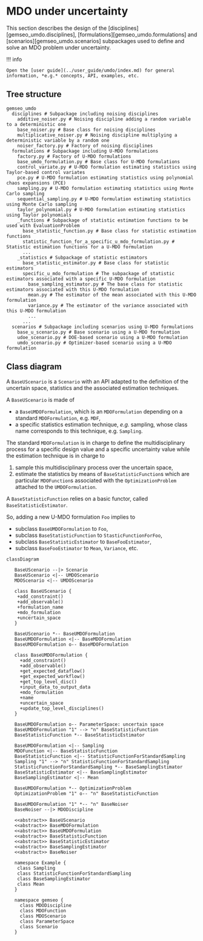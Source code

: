 <!--
Copyright 2021 IRT Saint Exupéry, https://www.irt-saintexupery.com

This work is licensed under the Creative Commons Attribution-ShareAlike 4.0
International License. To view a copy of this license, visit
http://creativecommons.org/licenses/by-sa/4.0/ or send a letter to Creative
Commons, PO Box 1866, Mountain View, CA 94042, USA.
-->
# MDO under uncertainty

This section describes the design of
the [disciplines][gemseo_umdo.disciplines],
[formulations][gemseo_umdo.formulations]
and [scenarios][gemseo_umdo.scenarios]
subpackages
used to define and solve an MDO problem under uncertainty.

!!! info

    Open the [user guide](../user_guide/umdo/index.md) for general information, *e.g.* concepts, API, examples, etc.

## Tree structure

```tree
gemseo_umdo
  disciplines # Subpackage including noising disciplines
    additive_noiser.py # Noising discipline adding a random variable to a deterministic one
    base_noiser.py # Base class for noising disciplines
    multiplicative_noiser.py # Noising discipline multiplying a deterministic variable by a random one
    noiser_factory.py # Factory of noising disciplines
  formulations # Subpackage including U-MDO formulations
    factory.py # Factory of U-MDO formulations
    base_umdo_formulation.py # Base class for U-MDO formulations
    control_variate.py # U-MDO formulation estimating statistics using Taylor-based control variates
    pce.py # U-MDO formulation estimating statistics using polynomial chaos expansions (PCE)
    sampling.py # U-MDO formulation estimating statistics using Monte Carlo sampling
    sequential_sampling.py # U-MDO formulation estimating statistics using Monte Carlo sampling
    taylor_polynomial.py # U-MDO formulation estimating statistics using Taylor polynomials
    _functions # Subpackage of statistic estimation functions to be used with EvaluationProblem
      base_statistic_function.py # Base class for statistic estimation functions
      statistic_function_for_a_specific_u_mdo_formulation.py # Statistic estimation functions for a U-MDO formulation
      ...
    _statistics # Subpackage of statistic estimators
      base_statistic_estimator.py # Base class for statistic estimators
      specific_u_mdo_formulation # The subpackage of statistic estimators associated with a specific U-MDO formulation
        base_sampling_estimator.py # The base class for statistic estimators associated with this U-MDO formulation
        mean.py # The estimator of the mean associated with this U-MDO formulation
        variance.py # The estimator of the variance associated with this U-MDO formulation
        ...
      ...
  scenarios # Subpackage including scenarios using U-MDO formulations
    base_u_scenario.py # Base scenario using a U-MDO formulation
    udoe_scenario.py # DOE-based scenario using a U-MDO formulation
    umdo_scenario.py # Optimizer-based scenario using a U-MDO formulation
```

## Class diagram

A `BaseUScenario` is a `Scenario`
with an API adapted to the definition of the uncertain space, statistics and the associated estimation techniques.

A `BaseUScenario` is made of

- a `BaseUMDOFormulation`, which is an `MDOFormulation` depending on a standard `MDOFormulation`, e.g. `MDF`,
- a specific statistics estimation technique,
  *e.g.* sampling,
  whose class name corresponds to this technique,
  e.g. `Sampling`.

The standard `MDOFormulation` is in charge to define the multidisciplinary process
for a specific design value and a specific uncertainty value
while the estimation technique is in charge to

1. sample this multidisciplinary process over the uncertain space,
2. estimate the statistics by means of `BaseStatisticFunction`s
   which are particular `MDOFunction`s
   associated with the `OptimizationProblem` attached to the `UMDOFormulation`.

A `BaseStatisticFunction` relies on a basic functor, called `BaseStatisticEstimator`.

So,
adding a new U-MDO formulation `Foo` implies to

- subclass `BaseUMDOFormulation` to `Foo`,
- subclass `BaseStatisticFunction` to `StasticFunctionForFoo`,
- subclass `BaseStatisticEstimator` to `BaseFooEstimator`,
- subclass `BaseFooEstimator` to `Mean`, `Variance`, etc.

``` mermaid
classDiagram

   BaseUScenario --|> Scenario
   BaseUScenario <|-- UMDOScenario
   MDOScenario <|-- UMDOScenario

   class BaseUScenario {
    +add_constraint()
    +add_observable()
    +formulation_name
    +mdo_formulation
    +uncertain_space
   }

   BaseUScenario *-- BaseUMDOFormulation
   BaseUMDOFormulation <|-- BaseMDOFormulation
   BaseUMDOFormulation o-- BaseMDOFormulation

   class BaseUMDOFormulation {
     +add_constraint()
     +add_observable()
     +get_expected_dataflow()
     +get_expected_workflow()
     +get_top_level_disc()
     +input_data_to_output_data
     +mdo_formulation
     +name
     +uncertain_space
     +update_top_level_disciplines()
   }

   BaseUMDOFormulation o-- ParameterSpace: uncertain space
   BaseUMDOFormulation "1" --> "n" BaseStatisticFunction
   BaseStatisticFunction *-- BaseStatisticEstimator

   BaseUMDOFormulation <|-- Sampling
   MDOFunction <|-- BaseStatisticFunction
   BaseStatisticFunction <|-- StatisticFunctionForStandardSampling
   Sampling "1" --> "n" StatisticFunctionForStandardSampling
   StatisticFunctionForStandardSampling *-- BaseSamplingEstimator
   BaseStatisticEstimator <|-- BaseSamplingEstimator
   BaseSamplingEstimator <|-- Mean

   BaseUMDOFormulation *-- OptimizationProblem
   OptimizationProblem "1" o-- "n" BaseStatisticFunction

   BaseUMDOFormulation "1" *-- "n" BaseNoiser
   BaseNoiser --|> MDODiscipline

   <<abstract>> BaseUScenario
   <<abstract>> BaseMDOFormulation
   <<abstract>> BaseUMDOFormulation
   <<abstract>> BaseStatisticFunction
   <<abstract>> BaseStatisticEstimator
   <<abstract>> BaseSamplingEstimator
   <<abstract>> BaseNoiser

   namespace Example {
    class Sampling
    class StatisticFunctionForStandardSampling
    class BaseSamplingEstimator
    class Mean
   }

   namespace gemseo {
     class MDODiscipline
     class MDOFunction
     class MDOScenario
     class ParameterSpace
     class Scenario
   }
```
